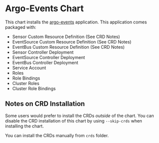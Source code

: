 # Argo-Events Chart

This chart installs the [argo-events](https://github.com/argoproj/argo-events) application. This application comes packaged with:
- Sensor Custom Resource Definition (See CRD Notes)
- EventSource Custom Resource Definition (See CRD Notes)
- EventBus Custom Resource Definition (See CRD Notes)
- Sensor Controller Deployment
- EventSource Controller Deployment
- EventBus Controller Deployment
- Service Account
- Roles
- Role Bindings
- Cluster Roles
- Cluster Role Bindings

## Notes on CRD Installation

Some users would prefer to install the CRDs _outside_ of the chart. You can disable the CRD installation of this chart by using `--skip-crds` when installing the chart.

You can install the CRDs manually from `crds` folder.